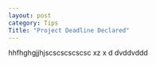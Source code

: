 ```yaml
---
layout: post
category: Tips
Title: "Project Deadline Declared"
---
```

hhfhghgjjhjscscscscscsc xz x  d dvddvddd
